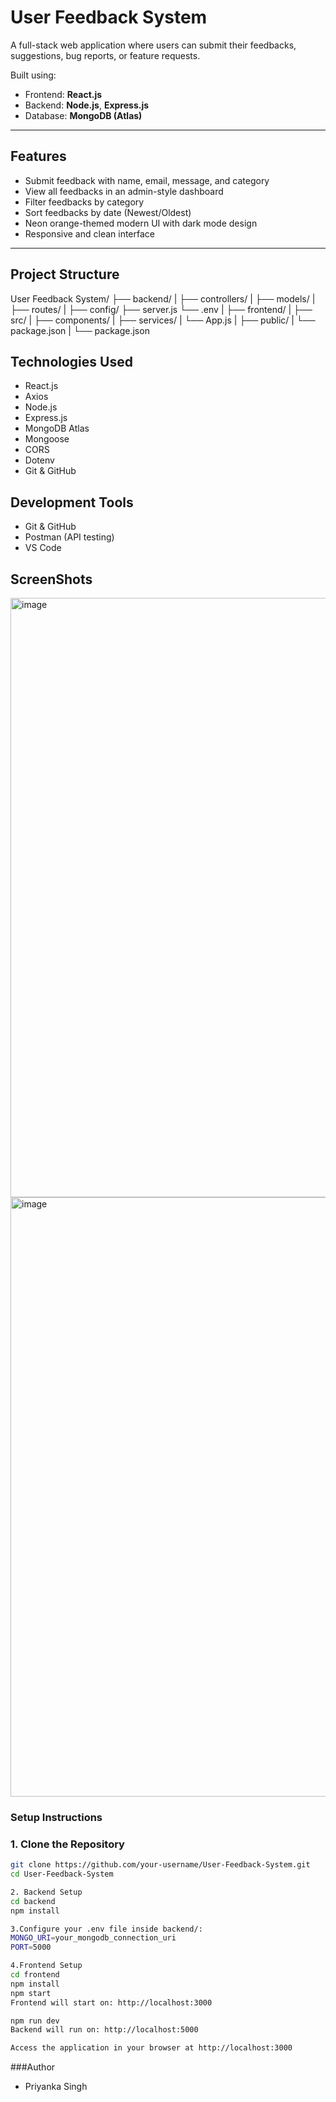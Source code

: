 # User Feedback System

A full-stack web application where users can submit their feedbacks, suggestions, bug reports, or feature requests.

Built using:
- Frontend: **React.js**
- Backend: **Node.js**, **Express.js**
- Database: **MongoDB (Atlas)**

---

## Features

- Submit feedback with name, email, message, and category
- View all feedbacks in an admin-style dashboard
- Filter feedbacks by category
- Sort feedbacks by date (Newest/Oldest)
- Neon orange-themed modern UI with dark mode design
- Responsive and clean interface

---

## Project Structure
User Feedback System/ 
├── backend/ 
|    ├── controllers/ 
|   ├── models/ 
|    ├── routes/
|   ├── config/
├── server.js 
└── .env 
|
├── frontend/
|   ├── src/ 
|       ├── components/
|       ├── services/ 
|       └── App.js
|       ├── public/ 
|   └── package.json 
|   └── package.json

## Technologies Used

- React.js
- Axios
- Node.js
- Express.js
- MongoDB Atlas
- Mongoose
- CORS
- Dotenv
- Git & GitHub

## Development Tools
- Git & GitHub
- Postman (API testing)
- VS Code

## ScreenShots
<img width="959" alt="image" src="https://github.com/user-attachments/assets/00587300-46cd-440b-818c-fbb2c85ea984" />
<img width="959" alt="image" src="https://github.com/user-attachments/assets/67744395-bff4-41ab-8e2f-7d1f801881ed" />


### Setup Instructions
### 1. Clone the Repository
```bash
git clone https://github.com/your-username/User-Feedback-System.git
cd User-Feedback-System

2. Backend Setup
cd backend
npm install

3.Configure your .env file inside backend/:
MONGO_URI=your_mongodb_connection_uri
PORT=5000

4.Frontend Setup
cd frontend
npm install
npm start
Frontend will start on: http://localhost:3000

npm run dev
Backend will run on: http://localhost:5000

Access the application in your browser at http://localhost:3000
```

###Author 
- Priyanka Singh
